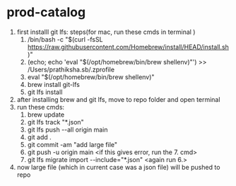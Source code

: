 # prod-catalog

1. first installl git lfs: steps(for mac, run these cmds in terminal )
   1.  /bin/bash -c "$(curl -fsSL https://raw.githubusercontent.com/Homebrew/install/HEAD/install.sh)"
   2.   (echo; echo 'eval "$(/opt/homebrew/bin/brew shellenv)"') >> /Users/prathiksha.sb/.zprofile
   3.   eval "$(/opt/homebrew/bin/brew shellenv)"
   4.    brew install git-lfs
   5. git lfs install
2. after installing brew and git lfs, move to repo folder and open terminal
3. run these cmds:
   1. brew update
   2.  git lfs track "*.json"
   3.   git lfs push --all origin main
   4.   git add .
   5.   git commit -am "add large file"
   6.   git push -u origin main  <if this gives error, run the 7. cmd>
   7.   git lfs migrate import --include="*.json"  <again run 6.>
4. now large file (which in current case was a json file) will be pushed to repo

